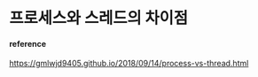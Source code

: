 # 프로세스와 스레드의 차이점


#### reference 
<https://gmlwjd9405.github.io/2018/09/14/process-vs-thread.html><br>
